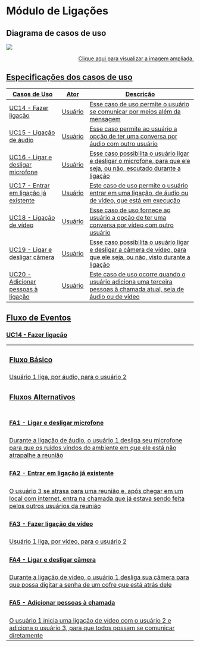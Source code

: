 # Módulo de Ligações

## Diagrama de casos de uso

<img src="docs/assets/img/modeling/uc_diagrams/UserCasesDiagram_Wire_Ligacoes.png">

<p align="right">
<a href="https://user-images.githubusercontent.com/42645264/68998138-0ecdca00-088d-11ea-9196-8845b725c4ad.png"> Clique aqui para visualizar a imagem ampliada.
</p>

## Especificações dos casos de uso

|Casos de Uso|Ator|Descrição|
|---|---|------|
|UC14 - Fazer ligação| Usuário | Esse caso de uso permite o usuário se comunicar por meios além da mensagem|
|UC15 - Ligação de áudio| Usuário | Esse caso permite ao usuário a opção de ter uma conversa por áudio com outro usuário|
|UC16 - Ligar e desligar microfone| Usuário | Esse caso possibilita o usuário ligar e desligar o microfone, para que ele seja, ou não, escutado durante a ligação|
|UC17 - Entrar em ligação já existente| Usuário | Este caso de uso permite o usuário entrar em uma ligação, de áudio ou de vídeo, que está em execução|
|UC18 - Ligação de vídeo| Usuário | Esse caso de uso fornece ao usuário a opção de ter uma conversa por vídeo com outro usuário|
|UC19 - Ligar e desligar câmera| Usuário | Esse caso possibilita o usuário ligar e desligar a câmera de vídeo, para que ele seja, ou não, visto durante a ligação|
|UC20 - Adicionar pessoas à ligação| Usuário | Este caso de uso ocorre quando o usuário adiciona uma terceira pessoas à chamada atual, seja de áudio ou de vídeo|

## Fluxo de Eventos

### **UC14 - Fazer ligação**
| |
| - |
| <h3> Fluxo Básico </h3> |
| Usuário 1 liga, por áudio, para o usuário 2 |
| <h3> Fluxos Alternativos </h3> |
| <h4><b>  FA1 - Ligar e desligar microfone </b></h4> |
| Durante a ligação de áudio, o usuário 1 desliga seu microfone para que os ruídos vindos do ambiente em que ele está não atrapalhe a reunião |
| <h4><b>  FA2 - Entrar em ligação já existente </b></h4> |
| O usuário 3 se atrasa para uma reunião e, após chegar em um local com internet, entra na chamada que já estava sendo feita pelos outros usuários da reunião |
| <h4><b>  FA3 - Fazer ligação de vídeo </b></h4> |
| Usuário 1 liga, por vídeo, para o usuário 2 |
| <h4><b>  FA4 - Ligar e desligar câmera </b></h4> |
| Durante a ligação de vídeo, o usuário 1 desliga sua câmera para que possa digitar a senha de um cofre que está atrás dele |
| <h4><b>  FA5 - Adicionar pessoas à chamada </b></h4> |
| O usuário 1 inicia uma ligação de vídeo com o usuário 2 e adiciona o usuário 3, para que todos possam se comunicar diretamente |